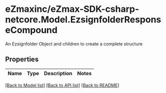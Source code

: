 # eZmaxinc/eZmax-SDK-csharp-netcore.Model.EzsignfolderResponseCompound
An Ezsignfolder Object and children to create a complete structure
## Properties

Name | Type | Description | Notes
------------ | ------------- | ------------- | -------------

[[Back to Model list]](../README.md#documentation-for-models) [[Back to API list]](../README.md#documentation-for-api-endpoints) [[Back to README]](../README.md)

